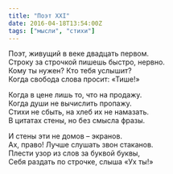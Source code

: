 ```yaml
---
title: "Поэт XXI"
date: 2016-04-18T13:54:00Z
tags: ["мысли", "стихи"]
---
```


Поэт, живущий в веке двадцать первом.  
Строку за строчкой пишешь быстро, нервно.  
Кому ты нужен? Кто тебя услышит?  
Когда свобода слова просит: «Тише!»

Когда в цене лишь то, что на продажу.  
Когда души не вычислить пропажу.  
Стихи не сбыть, на хлеб их не намазать.  
В цитатах стены, но без смысла фразы.

И стены эти не домов – экранов.  
Ах, право! Лучше слушать звон стаканов.  
Плести узор из слов за буквой буквы,  
Себя раздать по строчке, слыша «Ух ты!»  
